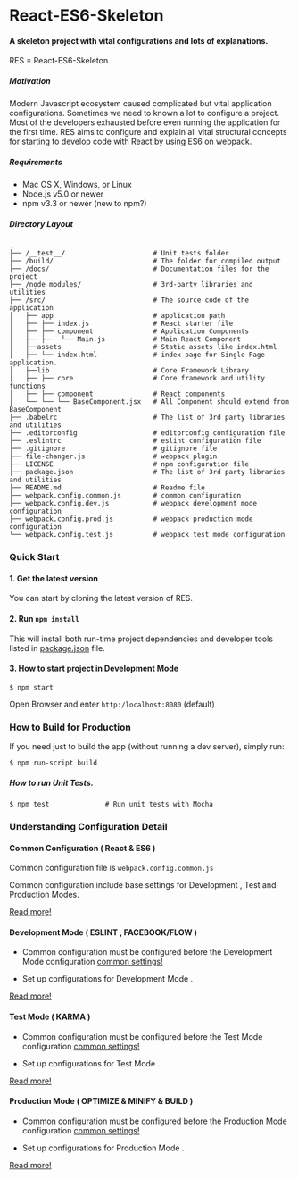 # React-ES6-Skeleton

#### A skeleton project with vital configurations and lots of explanations.


RES = React-ES6-Skeleton

##### Motivation

Modern Javascript ecosystem caused complicated but vital application configurations. Sometimes we need to known a lot to configure a project. Most of the developers exhausted before even running the application for the first time. 
RES aims to configure and explain all vital structural concepts for starting to develop code with React by using ES6 on webpack. 

#####  Requirements

* Mac OS X, Windows, or Linux
* Node.js v5.0 or newer
* npm v3.3 or newer (new to npm?)

##### Directory Layout

```
.
├── /__test__/                      # Unit tests folder
├── /build/                         # The folder for compiled output
├── /docs/                          # Documentation files for the project
├── /node_modules/                  # 3rd-party libraries and utilities
├── /src/                           # The source code of the application
│   ├── app                         # application path
│   ├── ├── index.js                # React starter file 
│   ├── ├── component               # Application Components
│   ├── ├──  └── Main.js            # Main React Component
│   ├──assets                       # Static assets like index.html
│   ├── └── index.html              # index page for Single Page application.
│   ├──lib                          # Core Framework Library
│   ├── ├── core                    # Core framework and utility functions
│   ├── ├── component               # React components
│   └── └── └── BaseComponent.jsx   # All Component should extend from BaseComponent  
├── .babelrc                        # The list of 3rd party libraries and utilities
├── .editorconfig                   # editorconfig configuration file
├── .eslintrc                       # eslint configuration file
├── .gitignore                      # gitignore file
├── file-changer.js                 # webpack plugin
├── LICENSE                         # npm configuration file
├── package.json                    # The list of 3rd party libraries and utilities
├── README.md                       # Readme file
├── webpack.config.common.js        # common configuration
├── webpack.config.dev.js           # webpack development mode configuration
├── webpack.config.prod.js          # webpack production mode configuration
└── webpack.config.test.js          # webpack test mode configuration
```


### Quick Start


#### 1. Get the latest version
You can start by cloning the latest version of RES.

#### 2. Run `npm install`
This will install both run-time project dependencies and developer tools listed
in [package.json](./package.json) file.

#### 3. How to start project in Development Mode

```shell
$ npm start
```
  
Open Browser and enter `http:/localhost:8080` (default) 

### How to Build for Production

If you need just to build the app (without running a dev server), simply run:

```shell
$ npm run-script build
```
 
#####  How to run Unit Tests.

```shell
$ npm test              # Run unit tests with Mocha
```
 
  
### Understanding Configuration Detail
    
#### Common Configuration ( React  & ES6 )

Common configuration file is `webpack.config.common.js`

Common configuration include base settings for Development , Test and Production Modes.

[Read more!](docs/1-common.md)

#### Development Mode ( ESLINT , FACEBOOK/FLOW )
 
 * Common configuration must be configured before the Development Mode configuration  [common settings!](docs/1-common.md)

 * Set up configurations for Development Mode .
 
[Read more!](docs/2-dev.md)
    
#### Test Mode ( KARMA ) 

* Common configuration must be configured before the Test Mode configuration [common settings!](docs/1-common.md)

* Set up configurations for Test Mode .

[Read more!](docs/3-test.md)    
    
#### Production Mode ( OPTIMIZE & MINIFY & BUILD )

* Common configuration must be configured before the Production Mode configuration   [common settings!](docs/1-common.md)

* Set up configurations for Production Mode .

[Read more!](docs/4-prod.md)
    
    
